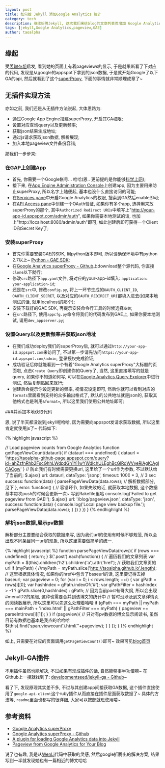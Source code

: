 ```yaml
---
layout: post
title: 如何给 Jekyll 添加Google Analytics 统计 
category: tech 
description: 继续折腾Jekyll, 这次我们来给blog的文章列表页增加 Google Analytics 统计的pageview 数据.
tags: [jekyll,Google Analytics,pageview,GAE] 
author: taoalpha
---
```


## 缘起

受[羡辙杂俎](http://zhangwenli.com/blog/)启发, 看到她的页面上有着pageviews的显示, 于是就果断看了下对应的代码, 发现是从google的appspot下拿到的json数据, 于是就开始Google了以下GA的api, 然后就看到了这个[superProxy](https://developers.google.com/analytics/solutions/google-analytics-super-proxy), 下面的事情就非常顺理成章了~

## 无插件实现方法

亦如之前, 我们还是从无插件方法说起, 大体思路为:

- 通过Google App Engine搭建superProxy, 开启其GA权限;
- 设置对应查询query以及更新频率;
- 获取json结果生成地址;
- 通过js请求获取json数据, 解析展现;
- 加入本地pageview文件备份容错;

那我们一步步来:

### 在GAP上创建App

- 首先, 你需要一个Google帐号... 哈哈(恩.. 更前提的是你能够[科学上网](http://www.jianshu.com/collection/b6b16295fc83));
- 接下来, 在[App Engine Administration Console](https://appengine.google.com)上创建app, 因为主要用来防止superProxy, 所以名字上随便起, 基本也没什么直接访问的可能;
- 在[Services pane](https://code.google.com/apis/console/#:services)中开启Google Analytics的权限, 搜索到GA然后enable即可;
- 在[API Access pane](https://code.google.com/apis/console/#:access)中创建一个OAuth验证, 如果你有多个app, 选择用来放superProxy的那个, 其中`Authorized Redirect URIs`中填写上"http://your-app-id.appspot.com/admin/auth", 如果你需要本地测试的话, 也加上"http://localhost:8080/admin/auth"即可, 如此创建后即可获得一个Client ID和Secret Key了;

### 安装superProxy

- 首先你需要安装GAE的SDK, 用python版本即可, 所以请确保环境中有python 2.7以上~ [Python - GAE SDK](https://developers.google.com/appengine/downloads#Google_App_Engine_SDK_for_Python);
- 在[Google Analytics superProxy - Github](https://github.com/googleanalytics/google-analytics-super-proxy)上download整个源代码, 你直接`clone`以下就行;
- 修改`src`路径下`app.yaml`文件, 将对应的your-app-id填入: `application: your-application-id`;
- 还是在`src`中, 修改`config.py`, 将上一环节生成的`OAUTH_CLIENT_ID`, `OAUTH_CLIENT_SECRET`, 以及对应的`OAUTH_REDIRECT_URI`都填入进去(如果本地测试的话, 就用localhost的那个);
- 安装下载好的GAE SDK, 再提示安装命令行工具的时候选择`安装`;
- 在`src`路径下, 使用`appcfg.py`命令将我们的代码发布到GAE上, 如果你要本地测试, 请用`dev_appserver.py`;

### 设置Query以及更新频率并获取json地址

- 在我们成功deploy我们的superProxy后, 就可以通过`http://your-app-id.appspot.com`来访问了, 不过第一步请先访问`https://your-app-id.appspot.com/admin`, 登录授权完成验证;
- 成功验证后你就能看到一个有着"Google Analytics superProxy"大标题的页面啦, 点击`Create Query`即创建你的Query了, 当然, 这里直接填写的就是query, 如果你不知道如何写, 可以在[Google Analytics Query Explorer](http://ga-dev-tools.appspot.com/explorer/)中进行测试, 然后复制贴回来就行;
- 创建后会提示你设定更新的频率, 视情况设定即可, 然后你就可以看到对应的`formats`里面看到支持的众多输出格式了, 默认的公共地址就是json的, 获取其他格式也是利用`&format=`, 所以这里我们使用公共地址即可;

###并添加本地获取代码

恩, 说了半天都没说到jekyll呢哈哈, 因为需要向appspot发请求获取数据, 所以这里肯定就使用js了~ 代码如下:

{% highlight javascript %}

// Load pageview counts from Google Analytics
function getPageViewCount(dataurl){
  if (dataurl === undefined) {
    dataurl = 'https://taoalpha-github-page.appspot.com/query?id=ahZzfnRhb2FscGhhLWdpdGh1Yi1wYWdlchULEghBcGlRdWVyeRiAgICAgICACgw'
  }
  // 防止我们有时候需要更换url, 这里给了一个url作为参数, 不过默认给了当前的;
  $.ajax({
    url: dataurl,
    dataType: 'jsonp',
    timeout: 1000 * 3, // 3 sec
    success: function(data) {
      parsePageViewData(data.rows);
      // 解析数据部分, 见下
    },
    error: function() {
      // 容错环节, 如果失败的话, 就获取本地数据, 这个数据基本每次push的时候会更新一次~ 写到Rakefile里哈
      console.log('Failed to get pageview from GAE!');
        $.ajax({
          url: '/blog/pageview.json',
          dataType: 'json',
          success: function(data) {
            console.log('Local page view backup file.');
            parsePageViewData(data.rows);
          }
        })
      }
  })
}
{% endhighlight %}

### 解析json数据,展示pv数据

解析部分主要要结合获取的数据来写, 因为我们url的使用有时候不够规范, 所以会出现不同条目同一url的现象, 所以这里需要做简单的统一.

{% highlight javascript %}
function parsePageViewData(rows){
  if (rows === undefined) {
    return;
  }
  $('.post').each(function() {
    // 遍历我们的文章列表
    var myPath = $(this).children('h2').children('a').attr('href');
    // 获取我们文章页的url
    if (myPath) {
      //myPath = myPath.slice('http://taoalpha.github.io'.length);
      // 这里根据具体情况, 如果你的href中包含了baseurl的话, 这里要记得去掉baseurl;
      var pageview = 0;
      for (var i = 0; i < rows.length; ++i) {
        var gPath = rows[i][0];
        var hashIndex = gPath.indexOf('#');
        var gPathFilter = hashIndex > -1 ? gPath.slice(0,hashIndex) : gPath;
        // 因为当前post有哥大纲, 所以会出现#menuID2的尾缀, 这种也需要合并到该博文的统计中
        // 暂时没涉及到文章详情页的阅读数展示, 所以这里可以先这么处理着哈哈
        if (gPath === myPath || myPath === mainPath + 'index.html' || gPathFilter === myPath) {
            pageview += parseInt(rows[i][1]);
        }
      }
      if (pageview){
        // 只对有pv数据的博文显示阅读书, 虽然目前有数据也基本是我点的哈哈哈
        $(this).find('span.viewcount').html('<i class="fa fa-eye"></i>'+pageview);
      }
    }
  });
}
{% endhighlight %}


如上, 只需要在对应的页面调用`getPageViewCount()`即可~ 效果可见[blog首页](/blog)

## Jekyll-GA插件

不用插件虽然也能解决, 不过如果有现成插件的话, 自然能够事半功倍嘛~ 在Github上一搜就找到了: [developmentseed/jekyll-ga - Github](https://github.com/developmentseed/jekyll-ga)~ 

看了下, 发现原理其实差不多, 不过与其创建app间接获取GA数据, 这个插件直接使用了`google-api-client`这个ruby插件从而直接在插件层面获取数据了~ 具体的方法等, `readme`里面也都写的很详细, 大家可以按部就班使用喽~


## 参考资料

- [Google Analytics superProxy](https://developers.google.com/analytics/solutions/google-analytics-super-proxy) 
- [Google Analytics superProxy - Github](https://github.com/googleanalytics/google-analytics-super-proxy)
- [A plugin for loading Google Analytics data into Jekyll](http://developmentseed.org/blog/google-analytics-jekyll-plugin/)
- [Pageview from Google Analytics for Your Blog](zhangwenli.com/blog/2014/08/05/page-view-from-google-analytics-for-your-blog/)

说了也有趣, 我是从[WenLi](http://zhangwenli.com/blog)代码中获取的灵感, 然后google折腾出的解决方案, 结果写到一半就发现她也有一篇相近的博文哈哈
